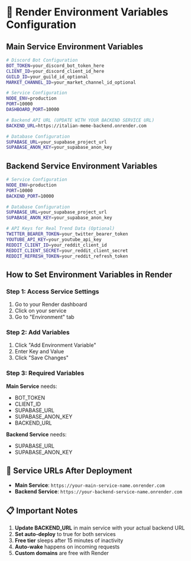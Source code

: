 # 🎯 Render Environment Variables Configuration

## Main Service Environment Variables
```bash
# Discord Bot Configuration
BOT_TOKEN=your_discord_bot_token_here
CLIENT_ID=your_discord_client_id_here
GUILD_ID=your_guild_id_optional
MARKET_CHANNEL_ID=your_market_channel_id_optional

# Service Configuration
NODE_ENV=production
PORT=10000
DASHBOARD_PORT=10000

# Backend API URL (UPDATE WITH YOUR BACKEND SERVICE URL)
BACKEND_URL=https://italian-meme-backend.onrender.com

# Database Configuration
SUPABASE_URL=your_supabase_project_url
SUPABASE_ANON_KEY=your_supabase_anon_key
```

## Backend Service Environment Variables
```bash
# Service Configuration
NODE_ENV=production
PORT=10000
BACKEND_PORT=10000

# Database Configuration
SUPABASE_URL=your_supabase_project_url
SUPABASE_ANON_KEY=your_supabase_anon_key

# API Keys for Real Trend Data (Optional)
TWITTER_BEARER_TOKEN=your_twitter_bearer_token
YOUTUBE_API_KEY=your_youtube_api_key
REDDIT_CLIENT_ID=your_reddit_client_id
REDDIT_CLIENT_SECRET=your_reddit_client_secret
REDDIT_REFRESH_TOKEN=your_reddit_refresh_token
```

## How to Set Environment Variables in Render

### Step 1: Access Service Settings
1. Go to your Render dashboard
2. Click on your service
3. Go to "Environment" tab

### Step 2: Add Variables
1. Click "Add Environment Variable"
2. Enter Key and Value
3. Click "Save Changes"

### Step 3: Required Variables
**Main Service** needs:
- BOT_TOKEN
- CLIENT_ID
- SUPABASE_URL
- SUPABASE_ANON_KEY
- BACKEND_URL

**Backend Service** needs:
- SUPABASE_URL
- SUPABASE_ANON_KEY

## 🔗 Service URLs After Deployment
- **Main Service**: `https://your-main-service-name.onrender.com`
- **Backend Service**: `https://your-backend-service-name.onrender.com`

## 📋 Important Notes
1. **Update BACKEND_URL** in main service with your actual backend URL
2. **Set auto-deploy** to true for both services
3. **Free tier** sleeps after 15 minutes of inactivity
4. **Auto-wake** happens on incoming requests
5. **Custom domains** are free with Render
